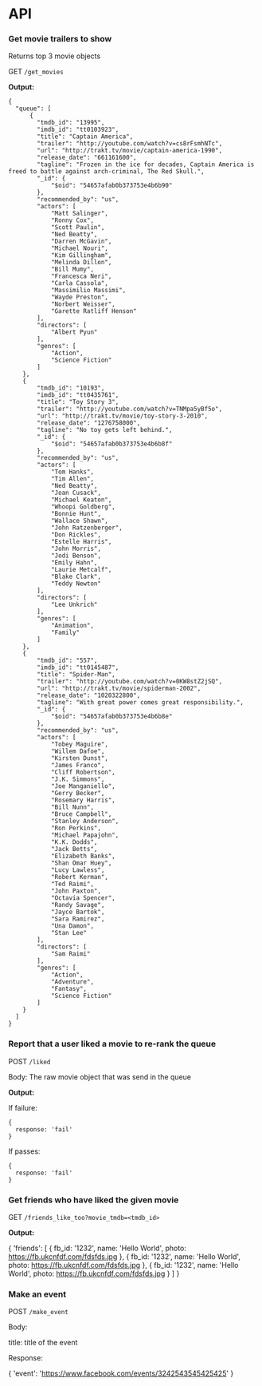API
=====

### Get movie trailers to show

Returns top 3 movie objects

GET `/get_movies`

**Output:**

    {
      "queue": [
          {
            "tmdb_id": "13995",
            "imdb_id": "tt0103923",
            "title": "Captain America",
            "trailer": "http://youtube.com/watch?v=cs8rFsmhNTc",
            "url": "http://trakt.tv/movie/captain-america-1990",
            "release_date": "661161600",
            "tagline": "Frozen in the ice for decades, Captain America is freed to battle against arch-criminal, The Red Skull.",
            "_id": {
                "$oid": "54657afab0b373753e4b6b90"
            },
            "recommended_by": "us",
            "actors": [
                "Matt Salinger",
                "Ronny Cox",
                "Scott Paulin",
                "Ned Beatty",
                "Darren McGavin",
                "Michael Nouri",
                "Kim Gillingham",
                "Melinda Dillon",
                "Bill Mumy",
                "Francesca Neri",
                "Carla Cassola",
                "Massimilio Massimi",
                "Wayde Preston",
                "Norbert Weisser",
                "Garette Ratliff Henson"
            ],
            "directors": [
                "Albert Pyun"
            ],
            "genres": [
                "Action",
                "Science Fiction"
            ]
        },
        {
            "tmdb_id": "10193",
            "imdb_id": "tt0435761",
            "title": "Toy Story 3",
            "trailer": "http://youtube.com/watch?v=TNMpa5yBf5o",
            "url": "http://trakt.tv/movie/toy-story-3-2010",
            "release_date": "1276758000",
            "tagline": "No toy gets left behind.",
            "_id": {
                "$oid": "54657afab0b373753e4b6b8f"
            },
            "recommended_by": "us",
            "actors": [
                "Tom Hanks",
                "Tim Allen",
                "Ned Beatty",
                "Joan Cusack",
                "Michael Keaton",
                "Whoopi Goldberg",
                "Bonnie Hunt",
                "Wallace Shawn",
                "John Ratzenberger",
                "Don Rickles",
                "Estelle Harris",
                "John Morris",
                "Jodi Benson",
                "Emily Hahn",
                "Laurie Metcalf",
                "Blake Clark",
                "Teddy Newton"
            ],
            "directors": [
                "Lee Unkrich"
            ],
            "genres": [
                "Animation",
                "Family"
            ]
        },
        {
            "tmdb_id": "557",
            "imdb_id": "tt0145487",
            "title": "Spider-Man",
            "trailer": "http://youtube.com/watch?v=0KW8stZ2jSQ",
            "url": "http://trakt.tv/movie/spiderman-2002",
            "release_date": "1020322800",
            "tagline": "With great power comes great responsibility.",
            "_id": {
                "$oid": "54657afab0b373753e4b6b8e"
            },
            "recommended_by": "us",
            "actors": [
                "Tobey Maguire",
                "Willem Dafoe",
                "Kirsten Dunst",
                "James Franco",
                "Cliff Robertson",
                "J.K. Simmons",
                "Joe Manganiello",
                "Gerry Becker",
                "Rosemary Harris",
                "Bill Nunn",
                "Bruce Campbell",
                "Stanley Anderson",
                "Ron Perkins",
                "Michael Papajohn",
                "K.K. Dodds",
                "Jack Betts",
                "Elizabeth Banks",
                "Shan Omar Huey",
                "Lucy Lawless",
                "Robert Kerman",
                "Ted Raimi",
                "John Paxton",
                "Octavia Spencer",
                "Randy Savage",
                "Jayce Bartok",
                "Sara Ramirez",
                "Una Damon",
                "Stan Lee"
            ],
            "directors": [
                "Sam Raimi"
            ],
            "genres": [
                "Action",
                "Adventure",
                "Fantasy",
                "Science Fiction"
            ]
        }
      ]
    }

### Report that a user liked a movie to re-rank the queue

POST `/liked`

Body: The raw movie object that was send in the queue

**Output:**

If failure:

    {
      response: 'fail'
    }

If passes:

    {
      response: 'fail'
    }

### Get friends who have liked the given movie

GET `/friends_like_too?movie_tmdb=<tmdb_id>`

**Output:**

{
  'friends': [
    {
      fb_id: '1232',
      name: 'Hello World',
      photo: https://fb.ukcnfdf.com/fdsfds.jpg
    },
    {
      fb_id: '1232',
      name: 'Hello World',
      photo: https://fb.ukcnfdf.com/fdsfds.jpg
    },
    {
      fb_id: '1232',
      name: 'Hello World',
      photo: https://fb.ukcnfdf.com/fdsfds.jpg
    }
  ]
}

### Make an event

POST `/make_event`

Body:

title: title of the event

Response:

{
  'event': 'https://www.facebook.com/events/3242543545425425'
}
